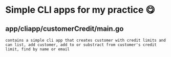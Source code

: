 # Simple CLI apps for my practice 😋

## app/cliapp/customerCredit/main.go 
    contains a simple cli app that creates customer with credit limits and can list, add customer, add to or substract from customer's credit limit, find by name or email